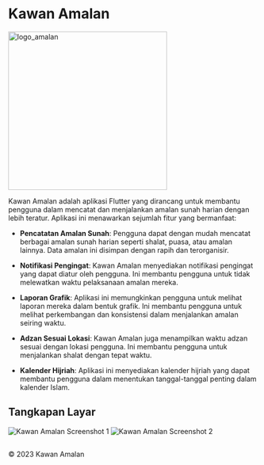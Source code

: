 # Kawan Amalan

<img width="320" height="320" alt="logo_amalan" src="https://github.com/Aizan05/flutter_kawan_amalan/assets/110684395/902d6c80-622b-4339-a6fa-d5c8e7616f5c">


Kawan Amalan adalah aplikasi Flutter yang dirancang untuk membantu pengguna dalam mencatat dan menjalankan amalan sunah harian dengan lebih teratur. Aplikasi ini menawarkan sejumlah fitur yang bermanfaat:

- **Pencatatan Amalan Sunah**: Pengguna dapat dengan mudah mencatat berbagai amalan sunah harian seperti shalat, puasa, atau amalan lainnya. Data amalan ini disimpan dengan rapih dan terorganisir.

- **Notifikasi Pengingat**: Kawan Amalan menyediakan notifikasi pengingat yang dapat diatur oleh pengguna. Ini membantu pengguna untuk tidak melewatkan waktu pelaksanaan amalan mereka.

- **Laporan Grafik**: Aplikasi ini memungkinkan pengguna untuk melihat laporan mereka dalam bentuk grafik. Ini membantu pengguna untuk melihat perkembangan dan konsistensi dalam menjalankan amalan seiring waktu.

- **Adzan Sesuai Lokasi**: Kawan Amalan juga menampilkan waktu adzan sesuai dengan lokasi pengguna. Ini membantu pengguna untuk menjalankan shalat dengan tepat waktu.

- **Kalender Hijriah**: Aplikasi ini menyediakan kalender hijriah yang dapat membantu pengguna dalam menentukan tanggal-tanggal penting dalam kalender Islam.

## Tangkapan Layar

![Kawan Amalan Screenshot 1](link_screenshot_1.png)
![Kawan Amalan Screenshot 2](link_screenshot_2.png)

## 
© 2023 Kawan Amalan

